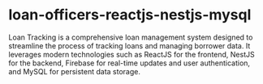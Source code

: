 # loan-officers-reactjs-nestjs-mysql

Loan Tracking is a comprehensive loan management system designed to streamline the process of tracking loans and managing borrower data. It leverages modern technologies such as ReactJS for the frontend, NestJS for the backend, Firebase for real-time updates and user authentication, and MySQL for persistent data storage.